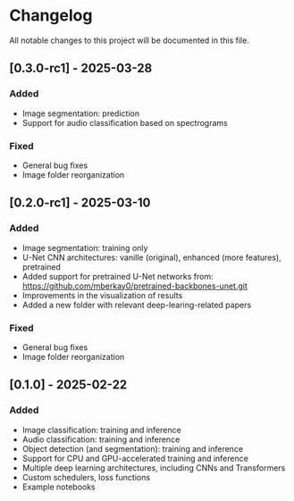 # Changelog

All notable changes to this project will be documented in this file.

## [0.3.0-rc1] - 2025-03-28
### Added
- Image segmentation: prediction
- Support for audio classification based on spectrograms

### Fixed
- General bug fixes
- Image folder reorganization

## [0.2.0-rc1] - 2025-03-10
### Added
- Image segmentation: training only
- U-Net CNN architectures: vanille (original), enhanced (more features), pretrained
- Added support for pretrained U-Net networks from: https://github.com/mberkay0/pretrained-backbones-unet.git
- Improvements in the visualization of results
- Added a new folder with relevant deep-learing-related papers

### Fixed
- General bug fixes
- Image folder reorganization

## [0.1.0] - 2025-02-22
### Added
* Image classification: training and inference
* Audio classification: training and inference
* Object detection (and segmentation): training and inference
* Support for CPU and GPU-accelerated training and inference
* Multiple deep learning architectures, including CNNs and Transformers
* Custom schedulers, loss functions
* Example notebooks

